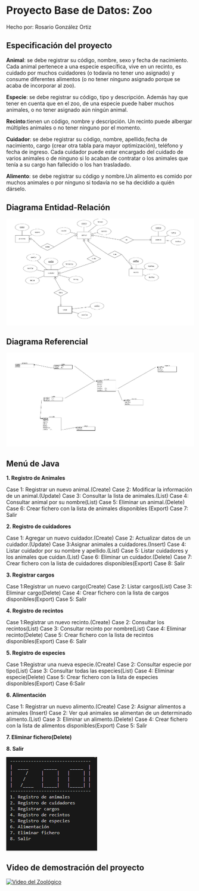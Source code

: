 # Proyecto Base de Datos: Zoo
 Hecho por: Rosario González Ortiz

 ## Especificación del proyecto

**Animal**: se debe registrar su código, nombre, sexo y fecha de nacimiento. Cada animal pertenece a una especie específica, vive en un recinto, es cuidado por muchos cuidadores (o todavía no tener uno asignado) y consume diferentes alimentos (o no tener ninguno asignado porque se acaba de incorporar al zoo). 

**Especie**: se debe registrar su código, tipo y descripción. Además hay que tener en cuenta que en el zoo, de una especie puede haber muchos animales, o no tener asignado aún ningún animal.

**Recinto**:tienen un código, nombre y descripción. Un recinto puede albergar múltiples animales o no tener ninguno por el momento.

**Cuidador**: se debe registrar su código, nombre, apellido,fecha de nacimiento, cargo (crear otra tabla para mayor optimización), teléfono y fecha de ingreso. Cada cuidador puede estar encargado del cuidado de varios animales o de ninguno si lo acaban de contratar o los animales que tenía a su cargo han fallecido o los han trasladado.

**Alimento**: se debe registrar su código y nombre.Un alimento es comido por muchos animales o por ninguno si todavía no se ha decidido a quién dárselo.

## Diagrama Entidad-Relación
![Diagrama ER](/imagenes/Captura%20de%20pantalla%202025-04-22%20134903.png)

## Diagrama Referencial
![Diagrama Ref](imagenes/Captura%20de%20pantalla%202025-04-22%20135014.png)

## Menú de Java

**1. Registro de Animales**

Case 1: Registrar un nuevo animal.(Create)
Case 2: Modificar la información de un animal.(Update)
Case 3: Consultar la lista de animales.(List)
Case 4: Consultar animal por su nombre(List)
Case 5: Eliminar un animal.(Delete)
Case 6: Crear fichero con la lista de animales disponibles (Export)
Case 7: Salir

**2. Registro de cuidadores**

Case 1: Agregar un nuevo cuidador.(Create)
Case 2: Actualizar datos de un cuidador.(Update)
Case 3:Asignar animales a cuidadores.(Insert)
Case 4: Listar cuidador por su nombre y apellido.(List)
Case 5: Listar cuidadores y los animales que cuidan.(List)
Case 6: Eliminar un cuidador.(Delete)
Case 7: Crear fichero con la lista de cuidadores disponibles(Export)
Case 8: Salir

**3. Registrar cargos**

Case 1:Registrar un nuevo cargo(Create)
Case 2: Listar cargos(List)
Case 3: Eliminar cargo(Delete)
Case 4: Crear fichero con la lista de cargos disponibles(Export)
Case 5: Salir

**4. Registro de recintos**

Case 1:Registrar un nuevo recinto.(Create)
Case 2: Consultar los recintos(List)
Case 3: Consultar recinto por nombre(List)
Case 4: Eliminar recinto(Delete)
Case 5: Crear fichero con la lista de recintos disponibles(Export)
Case 6: Salir

**5. Registro de especies**

Case 1:Registrar una nueva especie.(Create)
Case 2: Consultar especie por tipo(List)
Case 3: Consultar todas las especies(List)
Case 4: Eliminar especie(Delete)
Case 5: Crear fichero con la lista de especies disponibles(Export)
Case 6:Salir

**6. Alimentación**

Case 1: Registrar un nuevo alimento.(Create)
Case 2: Asignar alimentos a animales (Insert)
Case 2: Ver qué animales se alimentan de un determinado alimento.(List)
Case 3: Eliminar un alimento.(Delete)
Case 4: Crear fichero con la lista de alimentos disponibles(Export)
Case 5: Salir

**7. Eliminar fichero(Delete)**

**8. Salir**

![menu](imagenes/Captura%20de%20pantalla%202025-04-25%20121007.png)

## Video de demostración del proyecto

[![Video del Zoológico](https://img.youtube.com/vi/xlty5A__LWY/0.jpg)](https://youtu.be/xlty5A__LWY?si=EPh_U_MklRg0pFED)


